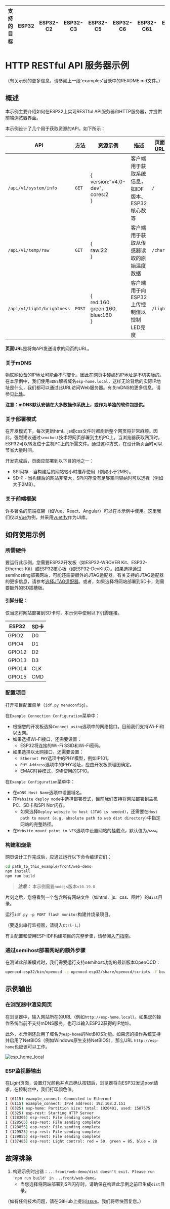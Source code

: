 | 支持的目标 | ESP32 | ESP32-C2 | ESP32-C3 | ESP32-C5 | ESP32-C6 | ESP32-C61 | ESP32-P4 | ESP32-S2 | ESP32-S3 |
| ----------------- | ----- | -------- | -------- | -------- | -------- | --------- | -------- | -------- | -------- |

# HTTP RESTful API 服务器示例

（有关示例的更多信息，请参阅上一级'examples'目录中的README.md文件。）

## 概述

本示例主要介绍如何在ESP32上实现RESTful API服务器和HTTP服务器，并提供前端浏览器界面。

本示例设计了几个用于获取资源的API，如下所示：

| API                        | 方法   | 资源示例                                             | 描述                                                    | 页面URL |
| -------------------------- | ------ | ---------------------------------------------------- | ------------------------------------------------------- | ------- |
| `/api/v1/system/info`      | `GET`  | {<br />version:"v4.0-dev",<br />cores:2<br />}        | 客户端用于获取系统信息，如IDF版本、ESP32核心数等        | `/`     |
| `/api/v1/temp/raw`         | `GET`  | {<br />raw:22<br />}                                  | 客户端用于获取从传感器读取的原始温度数据                | `/chart` |
| `/api/v1/light/brightness` | `POST` | { <br />red:160,<br />green:160,<br />blue:160<br />} | 客户端用于向ESP32上传控制值以控制LED亮度                | `/light` |

**页面URL**是将向API发送请求的网页的URL。

### 关于mDNS

物联网设备的IP地址可能会不时变化，因此在网页中硬编码IP地址是不切实际的。在本示例中，我们使用`mDNS`解析域名`esp-home.local`，这样无论背后的实际IP地址是什么，我们都可以通过此URL访问Web服务器。有关mDNS的更多信息，请参见[此处](https://docs.espressif.com/projects/esp-idf/en/latest/api-reference/protocols/mdns.html)。

**注意：mDNS默认安装在大多数操作系统上，或作为单独的软件包提供。**

### 关于部署模式

在开发模式下，每次更新html、js或css文件时都刷新整个网页将非常麻烦。因此，强烈建议通过`semihost`技术将网页部署到主机PC上。当浏览器获取网页时，ESP32可以转发位于主机PC上的所需文件。通过这种方式，在设计新页面时可以节省大量时间。

开发完成后，页面应部署到以下目的地之一：

* SPI闪存 - 当构建后的网站较小时推荐使用（例如小于2MB）。
* SD卡 - 当构建后的网站非常大，SPI闪存没有足够空间容纳时可以选择（例如大于2MB）。

### 关于前端框架

许多著名的前端框架（如Vue、React、Angular）可以在本示例中使用。这里我们仅以[Vue](https://vuejs.org/)为例，并采用[vuetify](https://vuetifyjs.com/)作为UI库。

## 如何使用示例

### 所需硬件

要运行此示例，您需要ESP32开发板（如ESP32-WROVER Kit、ESP32-Ethernet-Kit）或ESP32核心板（如ESP32-DevKitC）。如果选择通过semihosting部署网站，可能还需要额外的JTAG适配器。有关支持的JTAG适配器的更多信息，请参考[选择JTAG适配器](https://docs.espressif.com/projects/esp-idf/en/latest/api-guides/jtag-debugging/index.html#jtag-debugging-selecting-jtag-adapter)。或者，如果选择将网站部署到SD卡，则需要额外的SD插槽板。

#### 引脚分配：

仅当您将网站部署到SD卡时，本示例中使用以下引脚连接。

| ESP32  | SD卡   |
| ------ | ------- |
| GPIO2  | D0      |
| GPIO4  | D1      |
| GPIO12 | D2      |
| GPIO13 | D3      |
| GPIO14 | CLK     |
| GPIO15 | CMD     |


### 配置项目

打开项目配置菜单（`idf.py menuconfig`）。

在`Example Connection Configuration`菜单中：

* 根据您的开发板选择`Connect using`选项中的网络接口。目前我们支持Wi-Fi和以太网。
* 如果选择Wi-Fi接口，还需要设置：
  * ESP32将连接的Wi-Fi SSID和Wi-Fi密码。
* 如果选择以太网接口，还需要设置：
  * `Ethernet PHY`选项中的PHY模型，例如IP101。
  * `PHY Address`选项中的PHY地址，应由开发板原理图确定。
  * EMAC时钟模式，SMI使用的GPIO。

在`Example Configuration`菜单中：

* 在`mDNS Host Name`选项中设置域名。
* 在`Website deploy mode`中选择部署模式，目前我们支持将网站部署到主机PC、SD卡和SPI Nor闪存。
  * 如果选择`Deploy website to host (JTAG is needed)`，还需要在`Host path to mount (e.g. absolute path to web dist directory)`中指定网站的完整路径。
* 在`Website mount point in VFS`选项中设置网站的挂载点，默认值为`/www`。

### 构建和烧录

网页设计工作完成后，应通过运行以下命令编译它们：

```bash
cd path_to_this_example/front/web-demo
npm install
npm run build
```
> **_注意：_** 本示例需要`nodejs`版本`v10.19.0`

片刻之后，您将看到一个包含所有网站文件（如html、js、css、图片）的`dist`目录。

运行`idf.py -p PORT flash monitor`构建并烧录项目。

（要退出串行监视器，请键入``Ctrl-]``。）

有关配置和使用ESP-IDF构建项目的完整步骤，请参阅[入门指南](https://docs.espressif.com/projects/esp-idf/en/latest/get-started/index.html)。

### 通过semihost部署网站的额外步骤

在测试此部署模式时，我们需要运行支持semihost功能的最新版本OpenOCD：

```bash
openocd-esp32/bin/openocd -s openocd-esp32/share/openocd/scripts -f board/esp32-wrover-kit-3.3v.cfg
```

## 示例输出

### 在浏览器中渲染网页

在浏览器中，输入网站所在的URL（例如`http://esp-home.local`）。如果您的操作系统当前不支持mDNS服务，也可以输入ESP32获得的IP地址。

此外，本示例还启用了域名为`esp-home`的NetBIOS功能。如果您的操作系统支持并启用了NetBIOS（例如Windows原生支持NetBIOS），那么URL `http://esp-home`也应该可以工作。

![esp_home_local](https://dl.espressif.com/dl/esp-idf/docs/_static/esp_home_local.gif)

### ESP监视器输出

在*Light*页面，设置灯光颜色并点击确认按钮后，浏览器将向ESP32发送post请求，在控制台中，我们打印颜色值。

```bash
I (6115) example_connect: Connected to Ethernet
I (6115) example_connect: IPv4 address: 192.168.2.151
I (6325) esp-home: Partition size: total: 1920401, used: 1587575
I (6325) esp-rest: Starting HTTP Server
I (128305) esp-rest: File sending complete
I (128565) esp-rest: File sending complete
I (128855) esp-rest: File sending complete
I (129525) esp-rest: File sending complete
I (129855) esp-rest: File sending complete
I (137485) esp-rest: Light control: red = 50, green = 85, blue = 28
```

## 故障排除

1. 构建示例时出错：`...front/web-demo/dist doesn't exit. Please run 'npm run build' in ...front/web-demo`。
   * 当您选择将网站部署到SPI闪存时，请确保在构建此示例之前已生成`dist`目录。

（如有任何技术问题，请在GitHub上提出[issue](https://github.com/espressif/esp-idf/issues)。我们将尽快回复您。）
